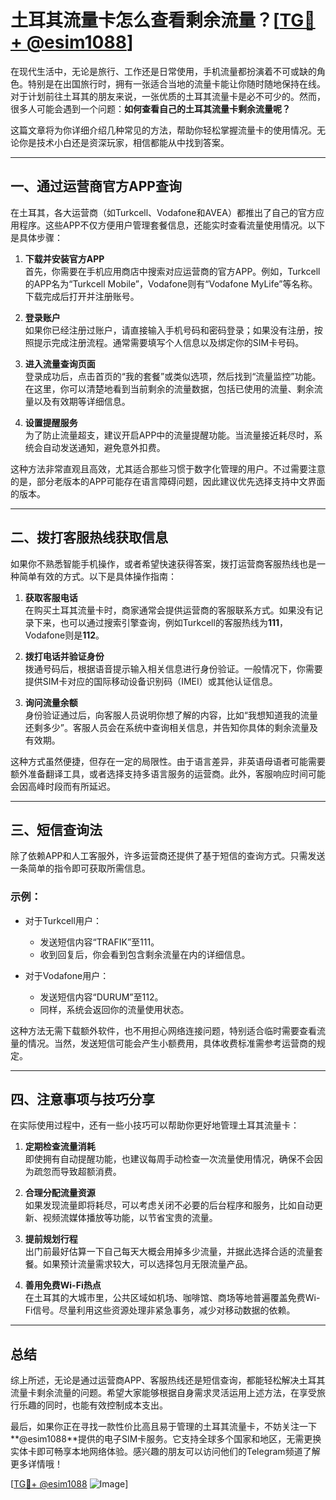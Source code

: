 # 土耳其流量卡怎么查看剩余流量？[[TG💪+ @esim1088](https://t.me/s/esim1088)]

在现代生活中，无论是旅行、工作还是日常使用，手机流量都扮演着不可或缺的角色。特别是在出国旅行时，拥有一张适合当地的流量卡能让你随时随地保持在线。对于计划前往土耳其的朋友来说，一张优质的土耳其流量卡是必不可少的。然而，很多人可能会遇到一个问题：**如何查看自己的土耳其流量卡剩余流量呢？**

这篇文章将为你详细介绍几种常见的方法，帮助你轻松掌握流量卡的使用情况。无论你是技术小白还是资深玩家，相信都能从中找到答案。

---

## 一、通过运营商官方APP查询

在土耳其，各大运营商（如Turkcell、Vodafone和AVEA）都推出了自己的官方应用程序。这些APP不仅方便用户管理套餐信息，还能实时查看流量使用情况。以下是具体步骤：

1. **下载并安装官方APP**  
   首先，你需要在手机应用商店中搜索对应运营商的官方APP。例如，Turkcell的APP名为“Turkcell Mobile”，Vodafone则有“Vodafone MyLife”等名称。下载完成后打开并注册账号。

2. **登录账户**  
   如果你已经注册过账户，请直接输入手机号码和密码登录；如果没有注册，按照提示完成注册流程。通常需要填写个人信息以及绑定你的SIM卡号码。

3. **进入流量查询页面**  
   登录成功后，点击首页的“我的套餐”或类似选项，然后找到“流量监控”功能。在这里，你可以清楚地看到当前剩余的流量数据，包括已使用的流量、剩余流量以及有效期等详细信息。

4. **设置提醒服务**  
   为了防止流量超支，建议开启APP中的流量提醒功能。当流量接近耗尽时，系统会自动发送通知，避免意外扣费。

这种方法非常直观且高效，尤其适合那些习惯于数字化管理的用户。不过需要注意的是，部分老版本的APP可能存在语言障碍问题，因此建议优先选择支持中文界面的版本。

---

## 二、拨打客服热线获取信息

如果你不熟悉智能手机操作，或者希望快速获得答案，拨打运营商客服热线也是一种简单有效的方式。以下是具体操作指南：

1. **获取客服电话**  
   在购买土耳其流量卡时，商家通常会提供运营商的客服联系方式。如果没有记录下来，也可以通过搜索引擎查询，例如Turkcell的客服热线为**111**，Vodafone则是**112**。

2. **拨打电话并验证身份**  
   拨通号码后，根据语音提示输入相关信息进行身份验证。一般情况下，你需要提供SIM卡对应的国际移动设备识别码（IMEI）或其他认证信息。

3. **询问流量余额**  
   身份验证通过后，向客服人员说明你想了解的内容，比如“我想知道我的流量还剩多少”。客服人员会在系统中查询相关信息，并告知你具体的剩余流量及有效期。

这种方式虽然便捷，但存在一定的局限性。由于语言差异，非英语母语者可能需要额外准备翻译工具，或者选择支持多语言服务的运营商。此外，客服响应时间可能会因高峰时段而有所延迟。

---

## 三、短信查询法

除了依赖APP和人工客服外，许多运营商还提供了基于短信的查询方式。只需发送一条简单的指令即可获取所需信息。

### 示例：

- 对于Turkcell用户：
  - 发送短信内容“TRAFIK”至111。
  - 收到回复后，你会看到包含剩余流量在内的详细信息。

- 对于Vodafone用户：
  - 发送短信内容“DURUM”至112。
  - 同样，系统会返回你的流量使用状态。

这种方法无需下载额外软件，也不用担心网络连接问题，特别适合临时需要查看流量的情况。当然，发送短信可能会产生小额费用，具体收费标准需参考运营商的规定。

---

## 四、注意事项与技巧分享

在实际使用过程中，还有一些小技巧可以帮助你更好地管理土耳其流量卡：

1. **定期检查流量消耗**  
   即使拥有自动提醒功能，也建议每周手动检查一次流量使用情况，确保不会因为疏忽而导致超额消费。

2. **合理分配流量资源**  
   如果发现流量即将耗尽，可以考虑关闭不必要的后台程序和服务，比如自动更新、视频流媒体播放等功能，以节省宝贵的流量。

3. **提前规划行程**  
   出门前最好估算一下自己每天大概会用掉多少流量，并据此选择合适的流量套餐。如果预计流量需求较大，可以选择包月无限流量产品。

4. **善用免费Wi-Fi热点**  
   在土耳其的大城市里，公共区域如机场、咖啡馆、商场等地普遍覆盖免费Wi-Fi信号。尽量利用这些资源处理非紧急事务，减少对移动数据的依赖。

---

## 总结

综上所述，无论是通过运营商APP、客服热线还是短信查询，都能轻松解决土耳其流量卡剩余流量的问题。希望大家能够根据自身需求灵活运用上述方法，在享受旅行乐趣的同时，也能有效控制成本支出。

最后，如果你正在寻找一款性价比高且易于管理的土耳其流量卡，不妨关注一下**@esim1088**提供的电子SIM卡服务。它支持全球多个国家和地区，无需更换实体卡即可畅享本地网络体验。感兴趣的朋友可以访问他们的Telegram频道了解更多详情哦！

[[TG💪+ @esim1088](https://t.me/s/esim1088) ![Image](https://i.postimg.cc/4NQfJmqS/Snipaste-2025-05-13-00-14-12.png)]
